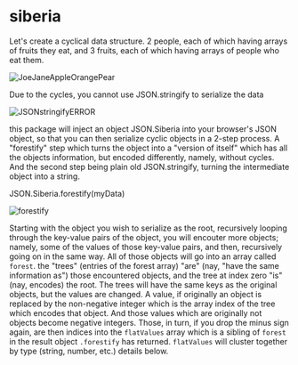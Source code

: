# siberia
Let's create a cyclical data structure. 2 people, each of which having arrays of fruits they eat,
and 3 fruits, each of which having arrays of people who eat them.

![JoeJaneAppleOrangePear](https://mathheadinclouds.github.io/img/applesOranges.png)

Due to the cycles, you cannot use JSON.stringify to serialize the data

![JSONstringifyERROR](https://mathheadinclouds.github.io/img/JSONstringifyERROR.png)

this package will inject an object JSON.Siberia into your browser's JSON object, so that you can then
serialize cyclic objects in a 2-step process. A "forestify" step which turns the object into a
"version of itself" which has all the objects information, but encoded differently, namely, without cycles.
And the second step being plain old JSON.stringify, turning the intermediate object into a string.

JSON.Siberia.forestify(myData)

![forestify](https://mathheadinclouds.github.io/img/forestify2.png)

Starting with the object you wish to serialize as the root, recursively looping through the key-value pairs
of the object, you will encouter more objects; namely, some of the values of those key-value pairs, and then,
recursively going on in the same way. All of those objects will go into an array called `forest`. the "trees"
(entries of the forest array) "are" (nay, "have the same information as") those encountered objects, and the
tree at index zero "is" (nay, encodes) the root. The trees will have the same keys as the original objects,
but the values are changed. A value, if originally an object is replaced by the non-negative integer which is
the array index of the tree which encodes that object. And those values which are originally not objects become
negative integers. Those, in turn, if you drop the minus sign again, are then indices into the `flatValues` array
which is a sibling of `forest` in the result object `.forestify` has returned. `flatValues` will cluster together
by type (string, number, etc.) details below.